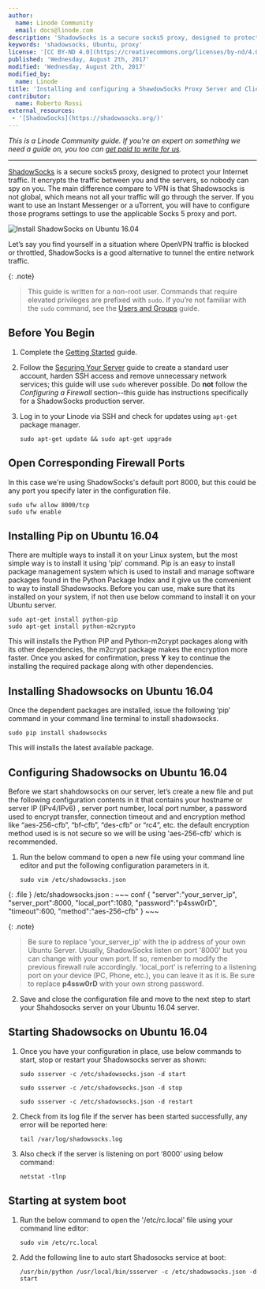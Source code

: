 ```yaml
---
author:
  name: Linode Community
  email: docs@linode.com
description: 'ShadowSocks is a secure socks5 proxy, designed to protect your Internet traffic. It encrypts the traffic between you and the servers, so nobody can spy on you. The main difference compare to VPN is that Shadowsocks is not global, which means not all your traffic will go through the servers.'
keywords: 'shadowsocks, Ubuntu, proxy'
license: '[CC BY-ND 4.0](https://creativecommons.org/licenses/by-nd/4.0)'
published: 'Wednesday, August 2th, 2017'
modified: 'Wednesday, August 2th, 2017'
modified_by:
  name: Linode
title: 'Installing and configuring a ShawdowSocks Proxy Server and Client on Ubuntu 16.04.2 LTS (Xenial Xerus)'
contributor:
  name: Roberto Rossi
external_resources:
 - '[ShadowSocks](https://shadowsocks.org/)'
---
```


*This is a Linode Community guide. If you're an expert on something we need a guide on, you too can [get paid to write for us](https://www.linode.com/docs/contribute).*
<hr>

[ShadowSocks](https://shadowsocks.org/) is a secure socks5 proxy, designed to protect your Internet traffic. It encrypts the traffic between you and the servers, so nobody can spy on you. The main difference compare to VPN is that Shadowsocks is not global, which means not all your traffic will go through the server. If you want to use an Instant Messenger or a uTorrent, you will have to configure those programs settings to use the applicable Socks 5 proxy and port.

![Install ShadowSocks on Ubuntu 16.04](https://github.com/nastavnjc/shadowsocks-doc/blob/master/install-shadowsock-on-ubuntu-16-04.png "Install ShadowSocks on Ubuntu 16.04")

Let’s say you find yourself in a situation where OpenVPN traffic is blocked or throttled, ShadowSocks is a good alternative to tunnel the entire network traffic.

{: .note}
>
> This guide is written for a non-root user. Commands that require elevated privileges are prefixed with `sudo`. If you’re not familiar with the `sudo` command, see the [Users and Groups](/docs/tools-reference/linux-users-and-groups) guide.

## Before You Begin

1.  Complete the [Getting Started](/docs/getting-started) guide.

2.  Follow the [Securing Your Server](/docs/security/securing-your-server/) guide to create a standard user account, harden SSH access and remove unnecessary network services; this guide will use `sudo` wherever possible. Do **not** follow the *Configuring a Firewall* section--this guide has instructions specifically for a ShadowSocks production server.

3.  Log in to your Linode via SSH and check for updates using `apt-get` package manager.

        sudo apt-get update && sudo apt-get upgrade

## Open Corresponding Firewall Ports

In this case we're using ShadowSocks's default port 8000, but this could be any port you specify later in the configuration file.

    sudo ufw allow 8000/tcp
    sudo ufw enable

## Installing Pip on Ubuntu 16.04

There are multiple ways to install it on your Linux system, but the most simple way is to install it using 'pip' command. Pip is an easy to install package management system which is used to install and manage software packages found in the Python Package Index and it give us the convenient to way to install Shadowsocks. Before you can use, make sure that its installed on your system, if not then use below command to install it on your Ubuntu server.

    sudo apt-get install python-pip
    sudo apt-get install python-m2crypto
    
This will installs the Python PIP and Python-m2crypt packages along with its other dependencies, the m2crypt package makes the encryption more faster. Once you asked for confirmation, press **Y** key to continue the installing the required package along with other dependencies.

## Installing Shadowsocks on Ubuntu 16.04

Once the dependent packages are installed, issue the following ‘pip’ command in your command line terminal to install shadowsocks.

    sudo pip install shadowsocks

This will installs the latest available package.

## Configuring Shadowsocks on Ubuntu 16.04

Before we start shahdowsocks on our server, let’s create a new file and put the following configuration contents in it that contains your hostname or server IP (IPv4/IPv6) , server port number, local port number, a password used to encrypt transfer, connection timeout and and encryption method like “aes-256-cfb”, “bf-cfb”, “des-cfb” or “rc4”, etc. the default encryption method used is is not secure so we will be using 'aes-256-cfb' which is recommended.

1.  Run the below command to open a new file using your command line editor and put the following configuration parameters in it.

        sudo vim /etc/shadowsocks.json
    
{: .file }
/etc/shadowsocks.json
:   ~~~ conf
{
    "server":"your_server_ip",
    "server_port":8000,
    "local_port":1080,
    "password":"p4ssw0rD",
    "timeout":600,
    "method":"aes-256-cfb"
}
    ~~~

{: .note}
>
> Be sure to replace 'your_server_ip' with the ip address of your own Ubuntu Server. Usually, ShadowSocks listen on port  '8000'  but you can change with your own port. If so, remenber to modify the previous firewall rule accordingly.
'local_port' is referring to a listening port on your device (PC, Phone, etc.), you can leave it as it is. Be sure to replace **p4ssw0rD** with your own strong password. 

2.  Save and close the configuration file and move to the next step to start your Shahdosocks server on your Ubuntu 16.04 server.

## Starting Shadowsocks on Ubuntu 16.04

1.  Once you have your configuration in place, use below commands to start, stop or restart your Shadowsocks server as shown:

        sudo ssserver -c /etc/shadowsocks.json -d start
    
        sudo ssserver -c /etc/shadowsocks.json -d stop
    
        sudo ssserver -c /etc/shadowsocks.json -d restart
    
2.  Check from its log file if the server has been started successfully, any error will be reported here:

        tail /var/log/shadowsocks.log
    
3.  Also check if the server is listening on port ‘8000’ using below command:

        netstat -tlnp
    
## Starting at system boot

1.  Run the below command to open the '/etc/rc.local' file using your command line editor:

        sudo vim /etc/rc.local

2.  Add the following line to auto start Shadosocks service at boot:

        /usr/bin/python /usr/local/bin/ssserver -c /etc/shadowsocks.json -d start
    
